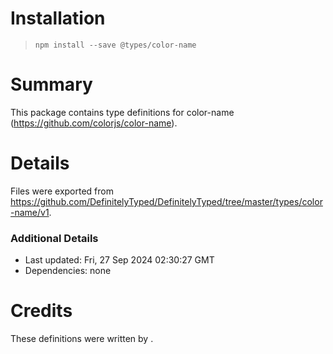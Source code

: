 # Installation
> `npm install --save @types/color-name`

# Summary
This package contains type definitions for color-name (https://github.com/colorjs/color-name).

# Details
Files were exported from https://github.com/DefinitelyTyped/DefinitelyTyped/tree/master/types/color-name/v1.

### Additional Details
 * Last updated: Fri, 27 Sep 2024 02:30:27 GMT
 * Dependencies: none

# Credits
These definitions were written by .
